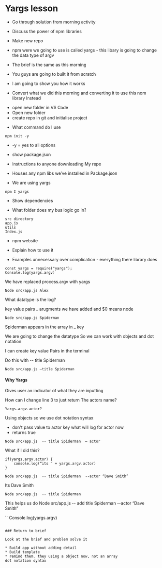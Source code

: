 
# Yargs lesson

- Go through solution from morning activity

- Discuss the power of npm libraries 

- Make new repo

- npm were we going to use is called yargs - this libary is going to change the data type of argv 

- The brief is the same as this morning 

- You guys are going to built it from scratch

- I am going to show you how it works 

- Convert what we did this morning and converting it to use this nom library 
Instead

* open new folder in VS Code
* Open new folder
* create repo in git and initialise project

- What command do I use 

```
npm init -y
```
* -y = yes to all options 

* show package.json
- Instructions to anyone downloading My repo 

- Houses any npm libs we’ve installed in Package.json 

- We are using yargs

```
npm I yargs 
```

* Show dependencies 

- What folder does my bus logic go in?

```
src directory
app.js 
utils 
Index.js 
```

* npm website 
* Explain how to use it 

* Examples unnecessary over complication - everything there library does 

```
const yargs = require("yargs");
Console.log(yargs.argv)
```

We have replaced process.argv with yargs 

```
Node src/app.js Alex
```

What datatype is the log?

key value pairs 
_ arugments we have added 
and 
$0 means node 

```
Node src/app.js Spiderman 
```

Spiderman appears in the array in _ key

We are going to change the datatype
So we can work with objects and dot notation 

I can create key value Pairs in the terminal 

Do this with -- title Spiderman 

```
Node src/app.js —title Spiderman 
```

#### Why Yargs

Gives user an indicator of what they are inputting 

How can I change line 3 to just return 
The actors name?
```
Yargs.argv.actor?
```
Using objects so we use dot notation syntax 

* don't pass value to actor key
what will log for actor now
* returns true

```
Node src/app.js  -- title Spiderman  — actor
```

What if I did this?

```
if(yargs.argv.actor) { 
	console.log(“its “ + yargs.argv.actor)
}
```

```
Node src/app.js  -- title Spiderman  --actor “Dave Smith”
```
Its Dave Smith

```
Node src/app.js  -- title Spiderman 
```


This helps us do
Node src/app.js   -- add  title Spiderman  --actor “Dave Smith”

``
Console.log(yargs.argv) 
``` 

### Return to brief 

Look at the brief and problem solve it 

* Build app without adding detail 
* Build template
* remind them. they using a object now, not an array
dot notation syntax
 
